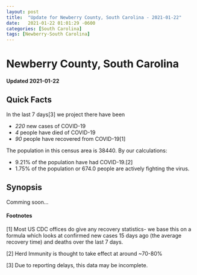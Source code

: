 ```yaml
---
layout: post
title:  "Update for Newberry County, South Carolina - 2021-01-22"
date:   2021-01-22 01:01:29 -0600
categories: [South Carolina]
tags: [Newberry-South Carolina]
---
```


# Newberry County, South Carolina
#### Updated 2021-01-22

## Quick Facts

In the last 7 days[3] we project there have been
- *220* new cases of COVID-19
- *4* people have died of COVID-19
- *90* people have recovered from COVID-19[1]

The population in this census area is 38440. By our calculations:
- 9.21% of the population have had COVID-19.[2]
- 1.75% of the population or 674.0 people are actively fighting the virus.

## Synopsis

Comming soon...


#### Footnotes

[1] Most US CDC offices do give any recovery statistics- we base this on a formula which looks at confirmed new cases
15 days ago (the average recovery time) and deaths over the last 7 days.

[2] Herd Immunity is thought to take effect at around ~70-80%

[3] Due to reporting delays, this data may be incomplete.
 
    